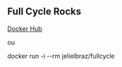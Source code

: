 ## Full Cycle Rocks
[Docker Hub](https://hub.docker.com/repository/docker/jelielbraz/fullcycle/general)

ou 

docker run -i --rm jelielbraz/fullcycle

